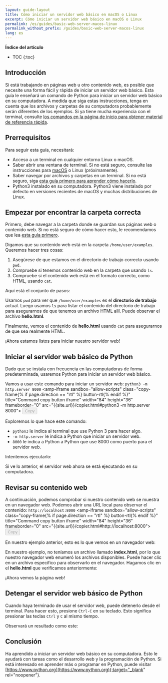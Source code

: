 ```yaml
---
layout: guide-layout
title: Cómo iniciar un servidor web básico en macOS o Linux
excerpt: Cómo iniciar un servidor web básico en macOS o Linux
permalink: /es/guides/basic-web-server-macos-linux
permalink_without_prefix: /guides/basic-web-server-macos-linux
lang: es
---
```


**Índice del artículo**

* TOC
{:toc}

## Introducción

Si está trabajando en páginas web u otro contenido web, es posible que necesite una forma fácil y rápida de iniciar un servidor web básico. Esta guía le enseñará un comando de Python para iniciar un servidor web básico en su computadora. A medida que siga estas instrucciones, tenga en cuenta que los archivos y carpetas de su computadora probablemente serán diferentes de los ejemplos. Si ya tiene mucha experiencia con el terminal, consulte [los comandos en la página de inicio para obtener material de referencia rápida](/es/).

## Prerrequisitos

Para seguir esta guía, necesitará:

* Acceso a un terminal en cualquier entorno Linux o macOS.
* Saber abrir una ventana de terminal. Si no está seguro, consulte las instrucciones para [macOS](open-terminal-macos) o Linux (próximamente).
* Saber navegar por archivos y carpetas en un terminal. Si no está seguro, siga [esta guía primero para aprender cómo hacerlo](navigate-terminal).
* Python3 instalado en su computadora. Python3 viene instalado por defecto en versiones recientes de macOS y muchas distribuciones de Linux.

## Empezar por encontrar la carpeta correcta

Primero, debe navegar a la carpeta donde se guardan sus páginas web o contenido web. Si no está seguro de cómo hacer esto, le recomendamos que lea [esta guía primero](navigate-terminal).

Digamos que su contenido web está en la carpeta `/home/user/examples`. Queremos hacer tres cosas:

1. Asegúrese de que estamos en el directorio de trabajo correcto usando `pwd`.
2. Compruebe si tenemos contenido web en la carpeta que usando `ls`.
3. Compruebe si el contenido web está en el formato correcto, como HTML, usando `cat`.

Aquí está el conjunto de pasos:

<div class="center guideimages">
  <amp-anim src="/assets/guides/basic-web-server-macos-linux/checking-web-content-en.gif" width="665" height="387" alt="Navegar y comprobar el contenido web" layout="responsive"></amp-anim>
</div>

Usamos `pwd` para ver que `/home/user/examples` es el **directorio de trabajo** actual. Luego usamos `ls` para listar el contenido del directorio de trabajo para asegurarnos de que tenemos un archivo HTML allí. Puede observar el archivo **hello.html**.

Finalmente, vemos el contenido de **hello.html** usando `cat` para asegurarnos de que sea realmente HTML.

¡Ahora estamos listos para iniciar nuestro servidor web!

## Iniciar el servidor web básico de Python

Dado que se instala con frecuencia en las computadoras de forma predeterminada, usaremos Python para iniciar un servidor web básico.

Vamos a usar este comando para iniciar un servidor web: `python3 -m http.server 8000` <amp-iframe sandbox="allow-scripts"
  class="copy-frame{% if page.direction == "rtl" %} button-rtl{% endif %}"
  title="Command copy button iframe"
  width="84"
  height="36"
  frameborder="0"
  src="{{site.url}}/copier.html#python3 -m http.server 8000">
  <button class="pure-button button-large button-primary"
    placeholder
    disabled>Copy</button>
</amp-iframe>

Exploremos lo que hace este comando:

* `python3` le indica al terminal que use Python 3 para hacer algo.
* `-m http.server` le indica a Python que iniciar un servidor web.
* `8000` le indica a Python a Python que use 8000 como puerto para el servidor web.

Intentemos ejecutarlo:

<div class="center guideimages">
  <amp-anim src="/assets/guides/basic-web-server-macos-linux/start-python-http-server-en.gif" width="665" height="387" alt="Iniciar servidor web Python" layout="responsive"></amp-anim>
</div>

Si ve lo anterior, el servidor web ahora se está ejecutando en su computadora.

## Revisar su contenido web

A continuación, podemos comprobar si nuestro contenido web se muestra en un navegador web. Podemos abrir una URL local para observar el contenido: `http://localhost:8000` <amp-iframe sandbox="allow-scripts"
  class="copy-frame{% if page.direction == "rtl" %} button-rtl{% endif %}"
  title="Command copy button iframe"
  width="84"
  height="36"
  frameborder="0"
  src="{{site.url}}/copier.html#http://localhost:8000">
  <button class="pure-button button-large button-primary"
    placeholder
    disabled>Copy</button>
</amp-iframe>

En nuestro ejemplo anterior, esto es lo que vemos en un navegador web:

<div class="center guideimages">
  <amp-img src="/assets/guides/basic-web-server-macos-linux/directory-listing-en.png" width="665" height="387" alt="Lista del directorios y archivos en el navegador web" layout="responsive"></amp-img>
</div>

En nuestro ejemplo, no teníamos un archivo llamado **index.html**, por lo que nuestro navegador web enumeró los archivos disponibles. Puede hacer clic en un archivo específico para observarlo en el navegador. Hagamos clic en el **hello.html** que verificamos anteriormente:

<div class="center guideimages">
  <amp-img src="/assets/guides/basic-web-server-macos-linux/hello-world-page-en.png" width="665" height="387" alt="La página web Hello World" layout="responsive"></amp-img>
</div>

¡Ahora vemos la página web!

## Detengar el servidor web básico de Python

Cuando haya terminado de usar el servidor web, puede detenerlo desde el terminal. Para hacer esto, presione `Ctrl-C` en su teclado. Esto significa presionar las teclas `Ctrl` y `C` al mismo tiempo.

Observará un resultado como este:

<div class="center guideimages">
  <amp-anim src="/assets/guides/basic-web-server-macos-linux/stop-python-http-server-en.gif" width="665" height="387" alt="Detengar servidor web Python" layout="responsive"></amp-anim>
</div>

## Conclusión

Ha aprendido a iniciar un servidor web básico en su computadora. Esto le ayudará con tareas como el desarrollo web y la programación de Python. Si está interesado en aprender más o programar en Python, puede visitar [https://www.python.org](https://www.python.org){:target="_blank" rel="noopener"}.
